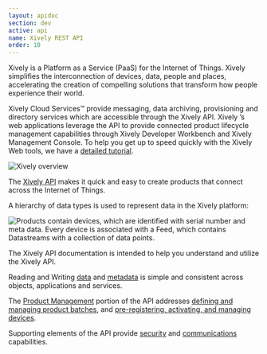 ```yaml
---
layout: apidoc
section: dev
active: api
name: Xively REST API
order: 10
---
```


Xively is a Platform as a Service (PaaS) for the Internet of Things. Xively simplifies the interconnection of devices, data, people and places, accelerating the creation of compelling solutions that transform how people experience their world.

Xively Cloud Services™ provide messaging, data archiving, provisioning and directory services which are accessible through the Xively API. Xively ’s web applications leverage the API to provide connected product lifecycle management capabilities through Xively Developer Workbench and Xively Management Console. To help you get up to speed quickly with the Xively Web tools, we have a [detailed tutorial](/dev/tutorials/xively/).

<img src="{% asset_path xively-overview-v3.png %}" style="vertical-align:text-top;" alt="Xively overview" />

The [Xively API](/dev/docs/api/quick_reference/) makes it quick and easy to create products that connect across the Internet of Things.

A hierarchy of data types is used to represent data in the Xively platform:

<img src="{% asset_path xively_data_hierarchy.png %}" style="vertical-align:text-top;" alt="Products contain devices, which are identified with serial number and meta data. Every device is associated with a Feed, which contains Datastreams with a collection of data points." />

The Xively API documentation is intended to help you understand and utilize the Xively API.

Reading and Writing [data](/dev/docs/api/data/) and [metadata](/dev/docs/api/metadata/) is simple and consistent across objects, applications and services.

The [Product Management](/dev/docs/api/product_management/) portion of the API addresses [defining and managing product batches](/dev/docs/api/product_management/products/), and [pre-registering, activating, and managing devices](/dev/docs/api/product_management/devices/).

Supporting elements of the API provide [security](/dev/docs/api/security/) and [communications](/dev/docs/api/communicating/) capabilities.


 

